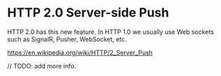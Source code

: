 # HTTP 2.0 Server-side Push
HTTP 2.0 has this new feature. In HTTP 1.0 we usually use Web sockets such as SignalR, Pusher, WebSocket, etc.

https://en.wikipedia.org/wiki/HTTP/2_Server_Push

// TODO: add more info.